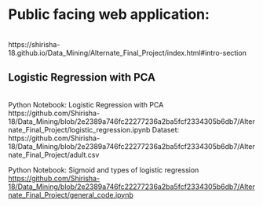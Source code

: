 # Public facing web application: 
<br>
https://shirisha-18.github.io/Data_Mining/Alternate_Final_Project/index.html#intro-section

## Logistic Regression with PCA 
<br>
Python Notebook: Logistic Regression with PCA
https://github.com/Shirisha-18/Data_Mining/blob/2e2389a746fc22277236a2ba5fcf2334305b6db7/Alternate_Final_Project/logistic_regression.ipynb
Dataset: https://github.com/Shirisha-18/Data_Mining/blob/2e2389a746fc22277236a2ba5fcf2334305b6db7/Alternate_Final_Project/adult.csv

Python Notebook: Sigmoid and types of logistic regression
https://github.com/Shirisha-18/Data_Mining/blob/2e2389a746fc22277236a2ba5fcf2334305b6db7/Alternate_Final_Project/general_code.ipynb
